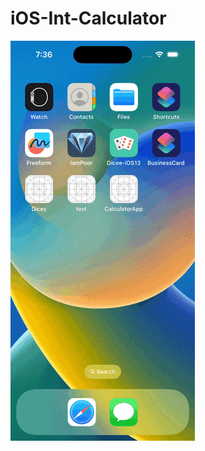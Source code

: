 # iOS-Int-Calculator

![Screen Record](https://raw.githubusercontent.com/reaztahmidur/iOS-Int-Calculator/main/Simulator%20Screen%20Recording%20-%20iPhone%2014%20Pro%20-%202023-07-16%20at%2019.37.13.gif)
